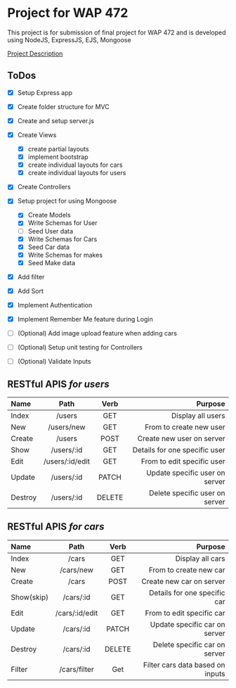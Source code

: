 # Project for WAP 472

This project is for submission of final project for WAP 472 and is developed using NodeJS, ExpressJS, EJS, Mongoose

[Project Description](Project.pdf)

## ToDos
- [x] Setup Express app
- [x] Create folder structure for MVC
- [x] Create and setup server.js
- [x] Create Views
    - [X] create partial layouts
    - [x] implement bootstrap
    - [x] create individual layouts for cars
    - [x] create individual layouts for users
- [x] Create Controllers
- [x] Setup project for using Mongoose
    - [x] Create Models
    - [x] Write Schemas for User
    - [ ] Seed User data
    - [x] Write Schemas for Cars
    - [x] Seed Car data
    - [x] Write Schemas for makes
    - [x] Seed Make data
- [x] Add filter 
- [x] Add Sort
- [x] Implement Authentication 
- [x] Implement Remember Me feature during Login
- [ ] (Optional) Add image upload feature when adding cars
- [ ] (Optional) Setup unit testing for Controllers
- [ ] (Optional) Validate Inputs 


## RESTful APIS ***for users***

| Name    |      Path      |  Verb  |                       Purpose |
| :------ | :------------: | :----: | ----------------------------: |
| Index   |     /users      |  GET   |              Display all users |
| New     |   /users/new    |  GET   |        From to create new user |
| Create  |     /users      |  POST  |      Create new user on server |
| Show    |   /users/:id    |  GET   |  Details for one specific user |
| Edit    | /users/:id/edit |  GET   |     From to edit specific user |
| Update  |   /users/:id    | PATCH  | Update specific user on server |
| Destroy |   /users/:id    | DELETE | Delete specific user on server |


## RESTful APIS ***for cars***

| Name    |      Path      |  Verb  |                       Purpose |
| :------ | :------------: | :----: | ----------------------------: |
| Index   |     /cars      |  GET   |              Display all cars |
| New     |   /cars/new    |  GET   |        From to create new car |
| Create  |     /cars      |  POST  |      Create new car on server |
| Show(skip)    |   /cars/:id    |  GET   |  Details for one specific car |
| Edit    | /cars/:id/edit |  GET   |     From to edit specific car |
| Update  |   /cars/:id    | PATCH  | Update specific car on server |
| Destroy |   /cars/:id    | DELETE | Delete specific car on server |
| Filter |   /cars/filter    | Get | Filter cars data based on inputs |



